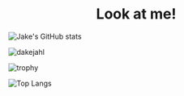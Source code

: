 <h1 align="center">Look at me!</h1>

![Jake's GitHub stats](https://github-readme-stats.vercel.app/api?username=dakejahl&show_icons=true)
<p><img align="center" src="https://github-readme-streak-stats.herokuapp.com/?user=dakejahl&" alt="dakejahl" /></p>

![trophy](https://github-profile-trophy.vercel.app/?username=dakejahl&theme=darkhub&column=8&margin-w=2&no-frame=true)

![Top Langs](https://github-readme-stats.vercel.app/api/top-langs/?username=dakejahl)
